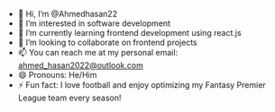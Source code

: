 - 👋 Hi, I’m @Ahmedhasan22
- 👀 I’m interested in software development
- 🌱 I’m currently learning frontend development using react.js
- 💞️ I’m looking to collaborate on frontend projects
- 📫 You can reach me at my personal email: ahmed_hasan2022@outlook.com
- 😄 Pronouns: He/Him
- ⚡ Fun fact: I love football and enjoy optimizing my Fantasy Premier League team every season!

<!---
Ahmedhasan22/Ahmedhasan22 is a ✨ special ✨ repository because its `README.md` (this file) appears on your GitHub profile.
You can click the Preview link to take a look at your changes.
--->
